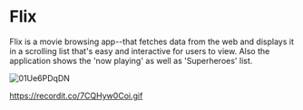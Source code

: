 # Flix
Flix is a movie browsing app--that fetches data from the web and displays it in a scrolling list that's easy and interactive for users to view. Also the application shows the 'now playing' as well as 'Superheroes' list.

![01Ue6PDqDN](https://user-images.githubusercontent.com/78239832/191436460-6c32c2c1-dca5-423b-ab5b-5c06890d07a5.gif)

https://recordit.co/7CQHyw0Coi.gif
